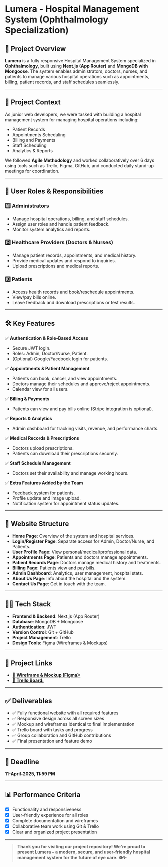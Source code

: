 # Lumera - Hospital Management System (Ophthalmology Specialization)

## 🏥 Project Overview

**Lumera** is a fully responsive Hospital Management System specialized in **Ophthalmology**, built using **Next.js (App Router)** and **MongoDB with Mongoose**. The system enables administrators, doctors, nurses, and patients to manage various hospital operations such as appointments, billing, patient records, and staff schedules seamlessly.

---

## 🧠 Project Context

As junior web developers, we were tasked with building a hospital management system for managing hospital operations including:

- Patient Records
- Appointments Scheduling
- Billing and Payments
- Staff Scheduling
- Analytics & Reports

We followed **Agile Methodology** and worked collaboratively over 6 days using tools such as Trello, Figma, GitHub, and conducted daily stand-up meetings for coordination.

---

## 👥 User Roles & Responsibilities

### 1️⃣ Administrators
- Manage hospital operations, billing, and staff schedules.
- Assign user roles and handle patient feedback.
- Monitor system analytics and reports.

### 2️⃣ Healthcare Providers (Doctors & Nurses)
- Manage patient records, appointments, and medical history.
- Provide medical updates and respond to inquiries.
- Upload prescriptions and medical reports.

### 3️⃣ Patients
- Access health records and book/reschedule appointments.
- View/pay bills online.
- Leave feedback and download prescriptions or test results.

---

## 🛠 Key Features

✅ **Authentication & Role-Based Access**  
- Secure JWT login.  
- Roles: Admin, Doctor/Nurse, Patient.  
- (Optional) Google/Facebook login for patients.

✅ **Appointments & Patient Management**  
- Patients can book, cancel, and view appointments.  
- Doctors manage their schedules and approve/reject appointments.  
- Calendar view for all users.

✅ **Billing & Payments**  
- Patients can view and pay bills online (Stripe integration is optional).

✅ **Reports & Analytics**  
- Admin dashboard for tracking visits, revenue, and performance charts.

✅ **Medical Records & Prescriptions**  
- Doctors upload prescriptions.  
- Patients can download their prescriptions securely.

✅ **Staff Schedule Management**  
- Doctors set their availability and manage working hours.

✅ **Extra Features Added by the Team**
- Feedback system for patients.
- Profile update and image upload.
- Notification system for appointment status updates.

---

## 🧱 Website Structure

- **Home Page**: Overview of the system and hospital services.
- **Login/Register Page**: Separate access for Admin, Doctor/Nurse, and Patients.
- **User Profile Page**: View personal/medical/professional data.
- **Appointments Page**: Patients and doctors manage appointments.
- **Patient Records Page**: Doctors manage medical history and treatments.
- **Billing Page**: Patients view and pay bills.
- **Admin Dashboard**: Analytics, user management, hospital stats.
- **About Us Page**: Info about the hospital and the system.
- **Contact Us Page**: Get in touch with the team.

---

## 🧑‍💻 Tech Stack

- **Frontend & Backend**: Next.js (App Router)
- **Database**: MongoDB + Mongoose
- **Authentication**: JWT
- **Version Control**: Git + GitHub
- **Project Management**: Trello
- **Design Tools**: Figma (Wireframes & Mockups)

---

## 📎 Project Links

- [ 🔗 **Wireframe & Mockup (Figma):**](https://www.figma.com/design/SWrsOp5Z2kaKk4BWNVoA9l/Untitled?node-id=1-7&p=f&t=HAQUyQYmPbIJLBVI-0)
- [ 🔗 **Trello Board:**](https://trello.com/b/PqEOdNLF/group-1)

---

## ✅ Deliverables

- ✅ Fully functional website with all required features
- ✅ Responsive design across all screen sizes
- ✅ Mockup and wireframes identical to final implementation
- ✅ Trello board with tasks and progress
- ✅ Group collaboration and GitHub contributions
- ✅ Final presentation and feature demo

---

## 📅 Deadline

**11-April-2025, 11:59 PM**

---

## 📊 Performance Criteria

- [x] Functionality and responsiveness  
- [x] User-friendly experience for all roles  
- [x] Complete documentation and wireframes  
- [x] Collaborative team work using Git & Trello  
- [x] Clear and organized project presentation

---

> **Thank you for visiting our project repository! We're proud to present Lumera – a modern, secure, and user-friendly hospital management system for the future of eye care. 👁️✨**
